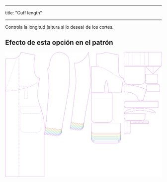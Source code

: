 - - -
title: "Cuff length"
- - -

Controla la longitud (altura si lo desea) de los cortes.

## Efecto de esta opción en el patrón

![Esta imagen muestra el efecto de esta opción superponiendo varias variantes que tienen un valor diferente para esta opción](carlton_cufflength_sample.svg "Efecto de esta opción en el patrón")
